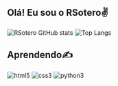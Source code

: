 ## Olá! Eu sou o RSotero✌️

![RSotero GitHub stats](https://github-readme-stats.vercel.app/api?username=RdGXyz&show_icons=true&theme=synthwave)
![Top Langs](https://github-readme-stats.vercel.app/api/top-langs/?username=RdGXyz&layout=compact)

## Aprendendo✍️
<div style="display: inline_block">
    <img align="center" alt="html5" src="https://img.shields.io/badge/HTML5-E34F26?style=for-the-badge&logo=html5&logoColor=white" />
    <img align="center" alt="css3" src="https://img.shields.io/badge/CSS3-1572B6?style=for-the-badge&logo=css3&logoColor=white" />
    <img align="center" alt="python3" src="https://img.shields.io/badge/Python-14354C?style=for-the-badge&logo=python&logoColor=white" />
<div> <br/>
